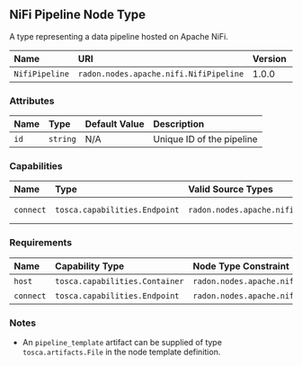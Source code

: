 ## NiFi Pipeline Node Type

A type representing a data pipeline hosted on Apache NiFi.

| Name | URI | Version | Derived From |
|:---- |:--- |:------- |:------------ |
| `NifiPipeline` | `radon.nodes.apache.nifi.NifiPipeline` | 1.0.0 | `radon.nodes.abstract.DataPipeline` |

### Attributes

| Name | Type | Default Value | Description |
|:---- |:---- |:------------- |:----------- |
| `id` | `string` | N/A | Unique ID of the pipeline |

### Capabilities

| Name | Type | Valid Source Types | Occurrences |
|:---- |:---- |:------------------ |:----------- |
|`connect`| `tosca.capabilities.Endpoint`| `radon.nodes.apache.nifi.NifiPipeline` | [0, UNBOUNDED] |

### Requirements

| Name | Capability Type | Node Type Constraint | Relationship Type | Occurrences |
|:---- |:--------------- |:-------------------- |:----------------- |:------------|
| `host` | `tosca.capabilities.Container` | `radon.nodes.apache.nifi.Nifi` | `tosca.relationships.HostedOn` | [1,1] |
| `connect` | `tosca.capabilities.Endpoint` | `radon.nodes.apache.nifi.NifiPipeline` | `tosca.relationships.ConnectsTo` | [0,1] | 

### Notes

* An `pipeline_template` artifact can be supplied of type `tosca.artifacts.File` in the node template definition.
